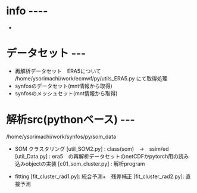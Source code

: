 # info ----
* 


# データセット ---
* 再解析データセット　ERA5について
/home/ysorimachi/work/ecmwf/py/utils_ERA5.py にて取得処理
* synfosのデータセット(mnt情報から取得)
* synfosのメッシュセット(mnt情報から取得)

# 解析src(pythonベース) ---
/home/ysorimachi/work/synfos/py/som_data

* SOM クラスタリング
[util_SOM2.py] : class(som)　->　ssim/ed
[util_Data.py] : era5　の再解析データセットのnetCDFかpytorch用の読み込みobjectの実装
[c01_som_cluster.py] : 解析program 

* fitting
[fit_cluster_rad1.py]: 統合予測+　残差補正
[fit_cluster_rad2.py]: 直接予測
